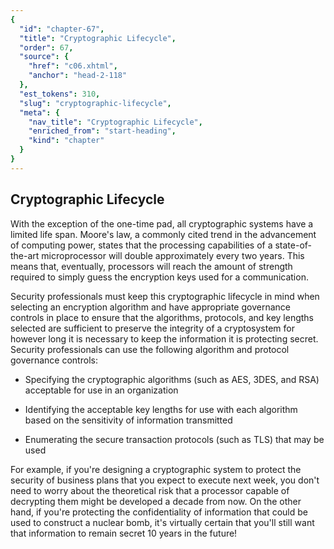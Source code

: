 ```yaml
---
{
  "id": "chapter-67",
  "title": "Cryptographic Lifecycle",
  "order": 67,
  "source": {
    "href": "c06.xhtml",
    "anchor": "head-2-118"
  },
  "est_tokens": 310,
  "slug": "cryptographic-lifecycle",
  "meta": {
    "nav_title": "Cryptographic Lifecycle",
    "enriched_from": "start-heading",
    "kind": "chapter"
  }
}
---
```

## Cryptographic Lifecycle

With the exception of the one-time pad, all cryptographic systems have a limited life span. Moore's law, a commonly cited trend in the advancement of computing power, states that the processing capabilities of a state-of-the-art microprocessor will double approximately every two years. This means that, eventually, processors will reach the amount of strength required to simply guess the encryption keys used for a communication.

Security professionals must keep this cryptographic lifecycle in mind when selecting an encryption algorithm and have appropriate governance controls in place to ensure that the algorithms, protocols, and key lengths selected are sufficient to preserve the integrity of a cryptosystem for however long it is necessary to keep the information it is protecting secret. Security professionals can use the following algorithm and protocol governance controls:

- Specifying the cryptographic algorithms (such as AES, 3DES, and RSA) acceptable for use in an organization

- Identifying the acceptable key lengths for use with each algorithm based on the sensitivity of information transmitted

- Enumerating the secure transaction protocols (such as TLS) that may be used

For example, if you're designing a cryptographic system to protect the security of business plans that you expect to execute next week, you don't need to worry about the theoretical risk that a processor capable of decrypting them might be developed a decade from now. On the other hand, if you're protecting the confidentiality of information that could be used to construct a nuclear bomb, it's virtually certain that you'll still want that information to remain secret 10 years in the future!

